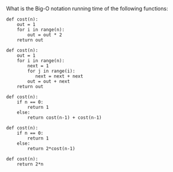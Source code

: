 What is the Big-O notation running time of the following functions:

```
def cost(n):
    out = 1
    for i in range(n):
        out = out * 2
    return out
```

```
def cost(n):
    out = 1
    for i in range(n):
        next = 1
        for j in range(i):
           next = next + next
        out = out + next
    return out
```

```
def cost(n):
    if n == 0:
        return 1
    else:
        return cost(n-1) + cost(n-1)
```

```
def cost(n):
    if n == 0:
        return 1
    else:
        return 2*cost(n-1)
```

```
def cost(n):
    return 2*n
```

